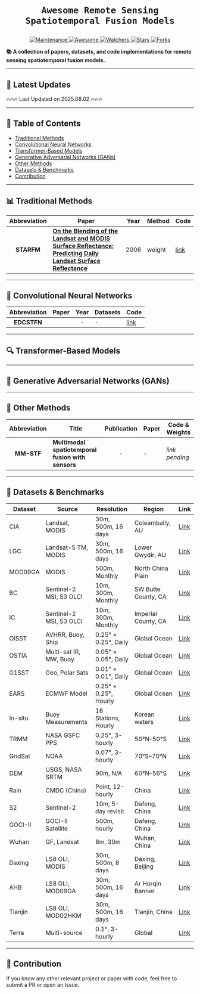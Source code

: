 # <p align=center>`Awesome Remote Sensing Spatiotemporal Fusion Models`</p>
<p align="center">
  <a href="https://github.com/ArboriseRS/Awesome-Spatiotemporal-Fusion-Models/graphs/commit-activity">
    <img src="https://img.shields.io/badge/Maintained%3F-yes-green.svg" alt="Maintenance">
  </a>
  <a href="https://github.com/ArboriseRS/Awesome-Spatiotemporal-Fusion-Models">
    <img src="https://cdn.rawgit.com/sindresorhus/awesome/d7305f38d29fed78fa85652e3a63e154dd8e8829/media/badge.svg" alt="Awesome">
  </a>
  <a href="https://github.com/ArboriseRS/Awesome-Spatiotemporal-Fusion-Models/watchers">
    <img src="https://img.shields.io/github/watchers/ArboriseRS/Awesome-Spatiotemporal-Fusion-Models?style=social" alt="Watchers">
  </a>
  <a href="https://github.com/ArboriseRS/Awesome-Spatiotemporal-Fusion-Models/stargazers">
    <img src="https://img.shields.io/github/stars/ArboriseRS/Awesome-Spatiotemporal-Fusion-Models?style=social" alt="Stars">
  </a>
  <a href="https://github.com/ArboriseRS/Awesome-Spatiotemporal-Fusion-Models/network/members">
    <img src="https://img.shields.io/github/forks/ArboriseRS/Awesome-Spatiotemporal-Fusion-Models?style=social" alt="Forks">
  </a>
</p>

**📚 A collection of papers, datasets, and code implementations for remote sensing spatiotemporal fusion models.**


---

## 📢 Latest Updates

🔥🔥🔥 Last Updated on 2025.08.02 🔥🔥🔥

---

## 📁 Table of Contents

* [Traditional Methods](#traditional-methods)
* [Convolutional Neural Networks](#convolutional-neural-networks)
* [Transformer-Based Models](#transformer-based-models)
* [Generative Adversarial Networks (GANs)](#generative-adversarial-networks-gans)
* [Other Methods](#other-methods)
* [Datasets & Benchmarks](#datasets--benchmarks)
* [Contribution](#contribution)

---

## <h2 id="traditional-methods">📊 Traditional Methods</h2>

| **Abbreviation** | **Paper**                                                                        | **Year** | **Method** | **Code**                                      |
|:----------------:|----------------------------------------------------------------------------------|:--------:|------------|-----------------------------------------------|
|    **STARFM**    | **[On the Blending of the Landsat and MODIS Surface Reflectance: Predicting Daily Landsat Surface Reflectance](https://ieeexplore.ieee.org/document/1661809)**                      |    2006    | weight          | [link](https://example.com)    |


---

## <h2 id="convolutional-neural-networks">🧠 Convolutional Neural Networks</h2>

| **Abbreviation** | **Paper**                                                                        | **Year** | **Datasets** | **Code**                                      |
|:----------------:|----------------------------------------------------------------------------------|:--------:|--------------|-----------------------------------------------|
|   **EDCSTFN**    | **[]()**                      |    -     | -            | [link](https://github.com/liyaguang/DCRNN)    |


---

## <h2 id="transformer-based-models">🔍 Transformer-Based Models</h2>




---

## <h2 id="generative-adversarial-networks-gans">🎨 Generative Adversarial Networks (GANs)</h2>



---

## <h2 id="other-methods">🔀 Other Methods</h2>

| **Abbreviation** | **Title**                                   | **Publication** | **Paper** | **Code & Weights**                          |
|:-----------------:|---------------------------------------------|:---------------:|-----------|---------------------------------------------|
| **MM-STF**        | **Multimodal spatiotemporal fusion with sensors** | -               | -         | *link pending*                              |


---

## <h2 id="datasets--benchmarks">🎯 Datasets & Benchmarks</h2>

| **Dataset** | **Source**                          | **Resolution**          | **Region**             | **Link**         |
|-------------|-------------------------------------|--------------------------|-------------------------|------------------|
| CIA         | Landsat, MODIS                      | 30m, 500m, 16 days       | Coleambally, AU         | [Link](https://example.com) |
| LGC         | Landsat-5 TM, MODIS                 | 30m, 500m, 16 days       | Lower Gwydir, AU        | [Link](https://example.com) |
| MOD09GA     | MODIS                               | 500m, Monthly            | North China Plain       | [Link](https://example.com) |
| BC          | Sentinel-2 MSI, S3 OLCI             | 10m, 300m, Monthly       | SW Butte County, CA     | [Link](https://example.com) |
| IC          | Sentinel-2 MSI, S3 OLCI             | 10m, 300m, Monthly       | Imperial County, CA     | [Link](https://example.com) |
| OISST       | AVHRR, Buoy, Ship                   | 0.25° × 0.25°, Daily     | Global Ocean            | [Link](https://example.com) |
| OSTIA       | Multi-sat IR, MW, Buoy              | 0.05° × 0.05°, Daily     | Global Ocean            | [Link](https://example.com) |
| G1SST       | Geo, Polar Sats                     | 0.01° × 0.01°, Daily     | Global Ocean            | [Link](https://example.com) |
| EARS        | ECMWF Model                         | 0.25° × 0.25°, Hourly    | Global Ocean            | [Link](https://example.com) |
| In-situ     | Buoy Measurements                   | 16 Stations, Hourly      | Korean waters           | [Link](https://example.com) |
| TRMM        | NASA GSFC PPS                       | 0.25°, 3-hourly          | 50°N–50°S               | [Link](https://example.com) |
| GridSat     | NOAA                                | 0.07°, 3-hourly          | 70°S–70°N               | [Link](https://example.com) |
| DEM         | USGS, NASA SRTM                     | 90m, N/A                 | 60°N–56°S               | [Link](https://example.com) |
| Rain        | CMDC (China)                        | Point, 12-hourly         | China                   | [Link](https://example.com) |
| S2          | Sentinel-2                          | 10m, 5-day revisit       | Dafeng, China           | [Link](https://example.com) |
| GOCI-II     | GOCI-II Satellite                   | 500m, hourly             | Dafeng, China           | [Link](https://example.com) |
| Wuhan       | GF, Landsat                         | 8m, 30m                  | Wuhan, China            | [Link](https://example.com) |
| Daxing      | LS8 OLI, MODIS                      | 30m, 500m, 8 days        | Daxing, Beijing         | [Link](https://example.com) |
| AHB         | LS8 OLI, MOD09GA                    | 30m, 500m, 16 days       | Ar Horqin Banner        | [Link](https://example.com) |
| Tianjin     | LS8 OLI, MOD02HKM                   | 30m, 500m, 16 days       | Tianjin, China          | [Link](https://example.com) |
| Terra       | Multi-source                        | 0.1°, 3-hourly           | Global                  | [Link](https://example.com) |

---

## <h2 id="contribution">🤝 Contribution</h2>

If you know any other relevant project or paper with code, feel free to submit a PR or open an Issue.


